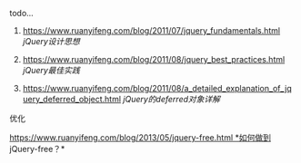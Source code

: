 todo...

1. https://www.ruanyifeng.com/blog/2011/07/jquery_fundamentals.html *jQuery设计思想*

2. https://www.ruanyifeng.com/blog/2011/08/jquery_best_practices.html *jQuery最佳实践*

3. https://www.ruanyifeng.com/blog/2011/08/a_detailed_explanation_of_jquery_deferred_object.html *jQuery的deferred对象详解*



优化

https://www.ruanyifeng.com/blog/2013/05/jquery-free.html *如何做到 jQuery-free？*
